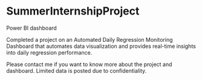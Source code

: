 # SummerInternshipProject
Power BI dashboard

Completed a project on an Automated Daily Regression Monitoring Dashboard that automates data visualization and provides real-time insights into daily regression performance.

Please contact me if you want to know more about the project and dashboard. Limited data is posted due to confidentiality.

